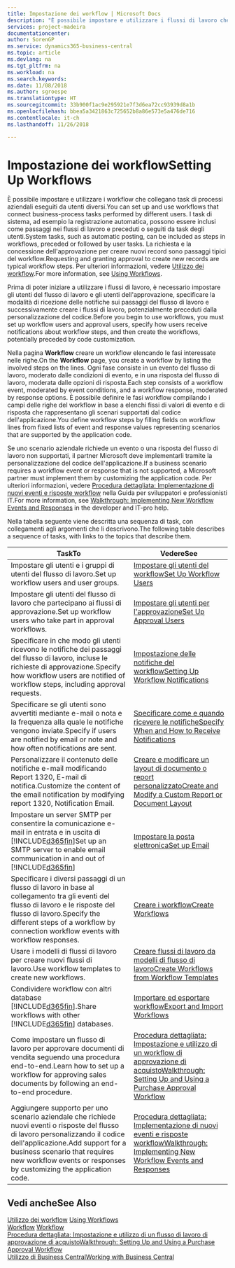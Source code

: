 ```yaml
---
title: Impostazione dei workflow | Microsoft Docs
description: "È possibile impostare e utilizzare i flussi di lavoro che collegano task di processi aziendali eseguiti da utenti diversi. I task di sistema, ad esempio la registrazione automatica, possono essere inclusi come passaggi nei flussi di lavoro e preceduti o seguiti da task degli utenti. La richiesta e la concessione dell'approvazione per creare nuovi record sono passaggi tipici del workflow."
services: project-madeira
documentationcenter: 
author: SorenGP
ms.service: dynamics365-business-central
ms.topic: article
ms.devlang: na
ms.tgt_pltfrm: na
ms.workload: na
ms.search.keywords: 
ms.date: 11/08/2018
ms.author: sgroespe
ms.translationtype: HT
ms.sourcegitcommit: 33b900f1ac9e295921e7f3d6ea72cc93939d8a1b
ms.openlocfilehash: bbea5a3421863c725652b8a86e573e5a476de716
ms.contentlocale: it-ch
ms.lasthandoff: 11/26/2018

---
```

# <a name="setting-up-workflows"></a><span data-ttu-id="a2f94-105">Impostazione dei workflow</span><span class="sxs-lookup"><span data-stu-id="a2f94-105">Setting Up Workflows</span></span>
<span data-ttu-id="a2f94-106">È possibile impostare e utilizzare i workflow che collegano task di processi aziendali eseguiti da utenti diversi.</span><span class="sxs-lookup"><span data-stu-id="a2f94-106">You can set up and use workflows that connect business-process tasks performed by different users.</span></span> <span data-ttu-id="a2f94-107">I task di sistema, ad esempio la registrazione automatica, possono essere inclusi come passaggi nei flussi di lavoro e preceduti o seguiti da task degli utenti.</span><span class="sxs-lookup"><span data-stu-id="a2f94-107">System tasks, such as automatic posting, can be included as steps in workflows, preceded or followed by user tasks.</span></span> <span data-ttu-id="a2f94-108">La richiesta e la concessione dell'approvazione per creare nuovi record sono passaggi tipici del workflow.</span><span class="sxs-lookup"><span data-stu-id="a2f94-108">Requesting and granting approval to create new records are typical workflow steps.</span></span> <span data-ttu-id="a2f94-109">Per ulteriori informazioni, vedere [Utilizzo dei workflow](across-use-workflows.md).</span><span class="sxs-lookup"><span data-stu-id="a2f94-109">For more information, see [Using Workflows](across-use-workflows.md).</span></span>  

 <span data-ttu-id="a2f94-110">Prima di poter iniziare a utilizzare i flussi di lavoro, è necessario impostare gli utenti del flusso di lavoro e gli utenti dell'approvazione, specificare la modalità di ricezione delle notifiche sui passaggi del flusso di lavoro e successivamente creare i flussi di lavoro, potenzialmente preceduti dalla personalizzazione del codice.</span><span class="sxs-lookup"><span data-stu-id="a2f94-110">Before you begin to use workflows, you must set up workflow users and approval users, specify how users receive notifications about workflow steps, and then create the workflows, potentially preceded by code customization.</span></span>  

 <span data-ttu-id="a2f94-111">Nella pagina **Workflow** creare un workflow elencando le fasi interessate nelle righe.</span><span class="sxs-lookup"><span data-stu-id="a2f94-111">On the **Workflow** page, you create a workflow by listing the involved steps on the lines.</span></span> <span data-ttu-id="a2f94-112">Ogni fase consiste in un evento del flusso di lavoro, moderato dalle condizioni di evento, e in una risposta del flusso di lavoro, moderata dalle opzioni di risposta.</span><span class="sxs-lookup"><span data-stu-id="a2f94-112">Each step consists of a workflow event, moderated by event conditions, and a workflow response, moderated by response options.</span></span> <span data-ttu-id="a2f94-113">È possibile definire le fasi workflow compilando i campi delle righe del workflow in base a elenchi fissi di valori di evento e di risposta che rappresentano gli scenari supportati dal codice dell'applicazione.</span><span class="sxs-lookup"><span data-stu-id="a2f94-113">You define workflow steps by filling fields on workflow lines from fixed lists of event and response values representing scenarios that are supported by the application code.</span></span>  

 <span data-ttu-id="a2f94-114">Se uno scenario aziendale richiede un evento o una risposta del flusso di lavoro non supportati, il partner Microsoft deve implementarli tramite la personalizzazione del codice dell'applicazione.</span><span class="sxs-lookup"><span data-stu-id="a2f94-114">If a business scenario requires a workflow event or response that is not supported, a Microsoft partner must implement them by customizing the application code.</span></span> <span data-ttu-id="a2f94-115">Per ulteriori informazioni, vedere [Procedura dettagliata: Implementazione di nuovi eventi e risposte workflow](/dynamics-nav/Walkthrough--Implementing-New-Workflow-Events-and-Responses) nella Guida per sviluppatori e professionisti IT.</span><span class="sxs-lookup"><span data-stu-id="a2f94-115">For more information, see [Walkthrough: Implementing New Workflow Events and Responses](/dynamics-nav/Walkthrough--Implementing-New-Workflow-Events-and-Responses) in the developer and IT-pro help.</span></span>

 <span data-ttu-id="a2f94-116">Nella tabella seguente viene descritta una sequenza di task, con collegamenti agli argomenti che li descrivono.</span><span class="sxs-lookup"><span data-stu-id="a2f94-116">The following table describes a sequence of tasks, with links to the topics that describe them.</span></span>  

|<span data-ttu-id="a2f94-117">**Task**</span><span class="sxs-lookup"><span data-stu-id="a2f94-117">**To**</span></span>|<span data-ttu-id="a2f94-118">**Vedere**</span><span class="sxs-lookup"><span data-stu-id="a2f94-118">**See**</span></span>|  
|------------|-------------|  
|<span data-ttu-id="a2f94-119">Impostare gli utenti e i gruppi di utenti del flusso di lavoro.</span><span class="sxs-lookup"><span data-stu-id="a2f94-119">Set up workflow users and user groups.</span></span>|[<span data-ttu-id="a2f94-120">Impostare gli utenti del workflow</span><span class="sxs-lookup"><span data-stu-id="a2f94-120">Set Up Workflow Users</span></span>](across-how-to-set-up-workflow-users.md)|  
|<span data-ttu-id="a2f94-121">Impostare gli utenti del flusso di lavoro che partecipano ai flussi di approvazione.</span><span class="sxs-lookup"><span data-stu-id="a2f94-121">Set up workflow users who take part in approval workflows.</span></span>|[<span data-ttu-id="a2f94-122">Impostare gli utenti per l'approvazione</span><span class="sxs-lookup"><span data-stu-id="a2f94-122">Set Up Approval Users</span></span>](across-how-to-set-up-approval-users.md)|  
|<span data-ttu-id="a2f94-123">Specificare in che modo gli utenti ricevono le notifiche dei passaggi del flusso di lavoro, incluse le richieste di approvazione.</span><span class="sxs-lookup"><span data-stu-id="a2f94-123">Specify how workflow users are notified of workflow steps, including approval requests.</span></span>|[<span data-ttu-id="a2f94-124">Impostazione delle notifiche del workflow</span><span class="sxs-lookup"><span data-stu-id="a2f94-124">Setting Up Workflow Notifications</span></span>](across-setting-up-workflow-notifications.md)|  
|<span data-ttu-id="a2f94-125">Specificare se gli utenti sono avvertiti mediante e-mail o nota e la frequenza alla quale le notifiche vengono inviate.</span><span class="sxs-lookup"><span data-stu-id="a2f94-125">Specify if users are notified by email or note and how often notifications are sent.</span></span>|[<span data-ttu-id="a2f94-126">Specificare come e quando ricevere le notifiche</span><span class="sxs-lookup"><span data-stu-id="a2f94-126">Specify When and How to Receive Notifications</span></span>](across-how-to-specify-when-and-how-to-receive-notifications.md)|  
|<span data-ttu-id="a2f94-127">Personalizzare il contenuto delle notifiche e-mail modificando Report 1320, E-mail di notifica.</span><span class="sxs-lookup"><span data-stu-id="a2f94-127">Customize the content of the email notification by modifying report 1320, Notification Email.</span></span>|[<span data-ttu-id="a2f94-128">Creare e modificare un layout di documento o report personalizzato</span><span class="sxs-lookup"><span data-stu-id="a2f94-128">Create and Modify a Custom Report or Document Layout</span></span>](ui-how-create-custom-report-layout.md)|  
|<span data-ttu-id="a2f94-129">Impostare un server SMTP per consentire la comunicazione e-mail in entrata e in uscita di [!INCLUDE[d365fin](includes/d365fin_md.md)]</span><span class="sxs-lookup"><span data-stu-id="a2f94-129">Set up an SMTP server to enable email communication in and out of [!INCLUDE[d365fin](includes/d365fin_md.md)]</span></span>|[<span data-ttu-id="a2f94-130">Impostare la posta elettronica</span><span class="sxs-lookup"><span data-stu-id="a2f94-130">Set up Email</span></span>](admin-how-setup-email.md)|
|<span data-ttu-id="a2f94-131">Specificare i diversi passaggi di un flusso di lavoro in base al collegamento tra gli eventi del flusso di lavoro e le risposte del flusso di lavoro.</span><span class="sxs-lookup"><span data-stu-id="a2f94-131">Specify the different steps of a workflow by connection workflow events with workflow responses.</span></span>|[<span data-ttu-id="a2f94-132">Creare i workflow</span><span class="sxs-lookup"><span data-stu-id="a2f94-132">Create Workflows</span></span>](across-how-to-create-workflows.md)|  
|<span data-ttu-id="a2f94-133">Usare i modelli di flussi di lavoro per creare nuovi flussi di lavoro.</span><span class="sxs-lookup"><span data-stu-id="a2f94-133">Use workflow templates to create new workflows.</span></span>|[<span data-ttu-id="a2f94-134">Creare flussi di lavoro da modelli di flusso di lavoro</span><span class="sxs-lookup"><span data-stu-id="a2f94-134">Create Workflows from Workflow Templates</span></span>](across-how-to-create-workflows-from-workflow-templates.md)|  
|<span data-ttu-id="a2f94-135">Condividere workflow con altri database [!INCLUDE[d365fin](includes/d365fin_md.md)].</span><span class="sxs-lookup"><span data-stu-id="a2f94-135">Share workflows with other [!INCLUDE[d365fin](includes/d365fin_md.md)] databases.</span></span>|[<span data-ttu-id="a2f94-136">Importare ed esportare workflow</span><span class="sxs-lookup"><span data-stu-id="a2f94-136">Export and Import Workflows</span></span>](across-how-to-export-and-import-workflows.md)|  
|<span data-ttu-id="a2f94-137">Come impostare un flusso di lavoro per approvare documenti di vendita seguendo una procedura end-to-end.</span><span class="sxs-lookup"><span data-stu-id="a2f94-137">Learn how to set up a workflow for approving sales documents by following an end-to-end procedure.</span></span>|[<span data-ttu-id="a2f94-138">Procedura dettagliata: Impostazione e utilizzo di un workflow di approvazione di acquisto</span><span class="sxs-lookup"><span data-stu-id="a2f94-138">Walkthrough: Setting Up and Using a Purchase Approval Workflow</span></span>](walkthrough-setting-up-and-using-a-purchase-approval-workflow.md)|  
|<span data-ttu-id="a2f94-139">Aggiungere supporto per uno scenario aziendale che richiede nuovi eventi o risposte del flusso di lavoro personalizzando il codice dell'applicazione.</span><span class="sxs-lookup"><span data-stu-id="a2f94-139">Add support for a business scenario that requires new workflow events or responses by customizing the application code.</span></span>|[<span data-ttu-id="a2f94-140">Procedura dettagliata: Implementazione di nuovi eventi e risposte workflow</span><span class="sxs-lookup"><span data-stu-id="a2f94-140">Walkthrough: Implementing New Workflow Events and Responses</span></span>](/dynamics-nav/Walkthrough--Implementing-New-Workflow-Events-and-Responses)|  

## <a name="see-also"></a><span data-ttu-id="a2f94-141">Vedi anche</span><span class="sxs-lookup"><span data-stu-id="a2f94-141">See Also</span></span>  
 <span data-ttu-id="a2f94-142">[Utilizzo dei workflow](across-use-workflows.md) </span><span class="sxs-lookup"><span data-stu-id="a2f94-142">[Using Workflows](across-use-workflows.md) </span></span>  
 <span data-ttu-id="a2f94-143">[Workflow](across-workflow.md) </span><span class="sxs-lookup"><span data-stu-id="a2f94-143">[Workflow](across-workflow.md) </span></span>  
 [<span data-ttu-id="a2f94-144">Procedura dettagliata: Impostazione e utilizzo di un flusso di lavoro di approvazione di acquisto</span><span class="sxs-lookup"><span data-stu-id="a2f94-144">Walkthrough: Setting Up and Using a Purchase Approval Workflow</span></span>](walkthrough-setting-up-and-using-a-purchase-approval-workflow.md)  
 [<span data-ttu-id="a2f94-145">Utilizzo di Business Central</span><span class="sxs-lookup"><span data-stu-id="a2f94-145">Working with Business Central</span></span>](ui-work-product.md)

